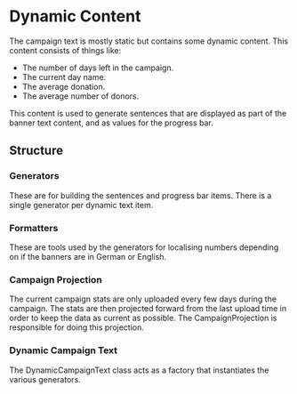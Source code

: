 # Dynamic Content

The campaign text is mostly static but contains some dynamic content. This content consists of things like:

* The number of days left in the campaign.
* The current day name.
* The average donation.
* The average number of donors.

This content is used to generate sentences that are displayed as part of the banner text content, and as values for the progress bar.

## Structure

### Generators
These are for building the sentences and progress bar items. There is a single generator per dynamic text item.

### Formatters
These are tools used by the generators for localising numbers depending on if the banners are in German or English.

### Campaign Projection
The current campaign stats are only uploaded every few days during the campaign. The stats are then projected forward from the last upload time in order to keep the data as current as possible. The CampaignProjection is responsible for doing this projection.

### Dynamic Campaign Text
The DynamicCampaignText class acts as a factory that instantiates the various generators.
